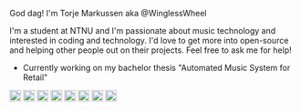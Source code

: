 God dag! I'm Torje Markussen aka @WinglessWheel

I'm a student at NTNU and I'm passionate about music technology and interested in coding and technology.
I'd love to get more into open-source and helping other people out on their projects. Feel free to ask me for help!

- Currently working on my bachelor thesis "Automated Music System for Retail"

<img height="20" src="https://raw.githubusercontent.com/isocpp/logos/master/cpp_logo.png"> <img height="20" src="http://francescosoave.com/wp-content/uploads/2015/12/Untitled-6-e1451112136283.jpg"> <img height="20" src="https://upload.wikimedia.org/wikipedia/commons/c/c3/Python-logo-notext.svg"> <img height="20" src="https://upload.wikimedia.org/wikipedia/commons/thumb/9/99/Unofficial_JavaScript_logo_2.svg/512px-Unofficial_JavaScript_logo_2.svg.png"> <img height="20" src="https://upload.wikimedia.org/wikipedia/commons/1/10/CSS3_and_HTML5_logos_and_wordmarks.svg"> <img height="20" src="https://upload.wikimedia.org/wikipedia/en/e/e2/2015_Logic_Pro_Logo.png"> <img height="20" src="https://upload.wikimedia.org/wikipedia/en/6/6e/Reaper-logo-2.png"> <img height="20" src="https://patchstorage.com/wp-content/themes/bayside/images/logo-maxmsp.png">
